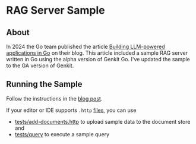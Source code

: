 # RAG Server Sample

## About
In 2024 the Go team published the article [Building LLM-powered applications in Go](https://go.dev/blog/llmpowered) on their blog. This article included a sample RAG server written in Go using the alpha version of Genkit Go. I've updated the sample to the GA version of Genkit. 

## Running the Sample
Follow the instructions in the [blog post](https://go.dev/blog/llmpowered).

If your editor or IDE supports `.http` [files](https://www.jetbrains.com/help/idea/exploring-http-syntax.html), you can use 
- [tests/add-documents.http](./tests/add-documents.http) to upload sample data to the document store and
- [tests/query](tests/query.http) to execute a sample query
